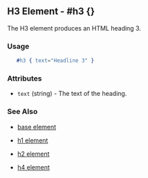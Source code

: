 <!-- dash: #h3 | Element | ###:Section -->



## H3 Element - #h3 {}

  The H3 element produces an HTML heading 3.

### Usage

```erlang
   #h3 { text="Headline 3" }

```

### Attributes

   * `text` (string) - The text of the heading.

### See Also

 *  [base element](./element_base.md)

 *  [h1 element](./h1.md)

 *  [h2 element](./h2.md)

 *  [h4 element](./h4.md)
